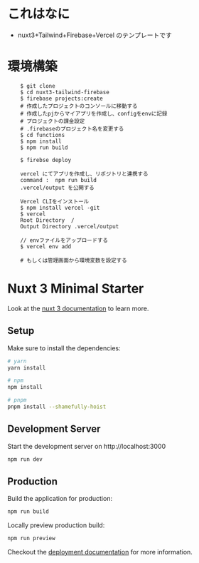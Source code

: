 # これはなに

- nuxt3+Tailwind+Firebase+Vercel のテンプレートです

# 環境構築

```
    $ git clone
    $ cd nuxt3-tailwind-firebase
    $ firebase projects:create
    # 作成したプロジェクトのコンソールに移動する
    # 作成したpjからマイアプリを作成し、configをenvに記録
    # プロジェクトの課金設定
    # .firebaseのプロジェクト名を変更する
    $ cd functions 
    $ npm install 
    $ npm run build

    $ firebse deploy

    vercel にてアプリを作成し、リポジトリと連携する
    command :  npm run build
    .vercel/output を公開する
```

```
    Vercel CLIをインストール
    $ npm install vercel -git
    $ vercel 
    Root Directory  /
    Output Directory .vercel/output

    // envファイルをアップロードする
    $ vercel env add

    # もしくは管理画面から環境変数を設定する
```

# Nuxt 3 Minimal Starter

Look at the [nuxt 3 documentation](https://v3.nuxtjs.org) to learn more.

## Setup

Make sure to install the dependencies:

```bash
# yarn
yarn install

# npm
npm install

# pnpm
pnpm install --shamefully-hoist
```

## Development Server

Start the development server on http://localhost:3000

```bash
npm run dev
```

## Production

Build the application for production:

```bash
npm run build
```

Locally preview production build:

```bash
npm run preview
```

Checkout the [deployment documentation](https://v3.nuxtjs.org/guide/deploy/presets) for more information.
